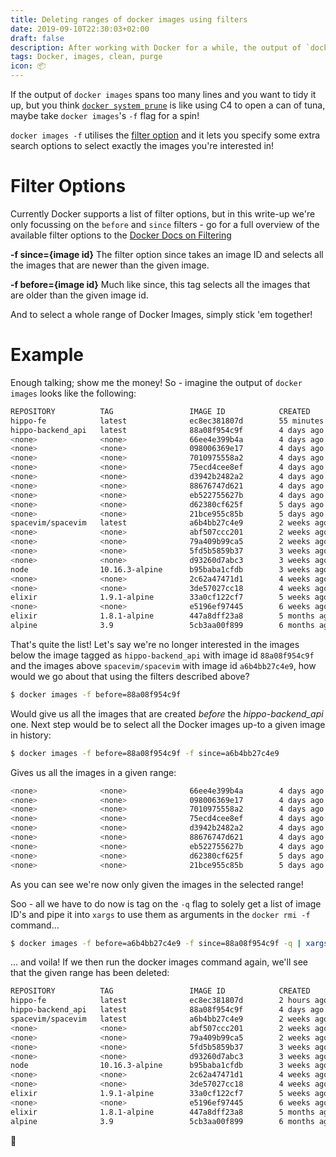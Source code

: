 ```yaml
---
title: Deleting ranges of docker images using filters
date: 2019-09-10T22:30:03+02:00
draft: false
description: After working with Docker for a while, the output of `docker images` most likely spans many, many lines. Here's how to make it clean and tidy again
tags: Docker, images, clean, purge
icon: 📦
---
```


If the output of `docker images` spans too many lines and you want to tidy it up, but you think [`docker system prune`](https://docs.docker.com/engine/reference/commandline/system_prune/) is like using C4 to open a can of tuna, maybe take `docker images`'s `-f` flag for a spin!

`docker images -f` utilises the [filter option](https://docs.docker.com/engine/reference/commandline/images/#filtering) and it lets you specify some extra search options to select exactly the images you're interested in!

# Filter Options

Currently Docker supports a list of filter options, but in this write-up we're only focussing on the `before` and `since` filters - go for a full overview of the available filter options to the [Docker Docs on Filtering](https://docs.docker.com/engine/reference/commandline/images/#filtering)

**-f since={image id}**
The filter option since takes an image ID and selects all the images that are newer than the given image.

**-f before={image id}**
Much like since, this tag selects all the images that are older than the given image id.

And to select a whole range of Docker Images, simply stick 'em together!

# Example

Enough talking; show me the money! So - imagine the output of `docker images` looks like the following:

```bash
REPOSITORY          TAG                 IMAGE ID            CREATED             SIZE
hippo-fe            latest              ec8ec381807d        55 minutes ago      455MB
hippo-backend_api   latest              88a08f954c9f        4 days ago          47.4MB
<none>              <none>              66ee4e399b4a        4 days ago          423MB
<none>              <none>              098006369e17        4 days ago          449MB
<none>              <none>              7010975558a2        4 days ago          449MB
<none>              <none>              75ecd4cee8ef        4 days ago          47.4MB
<none>              <none>              d3942b2482a2        4 days ago          449MB
<none>              <none>              88676747d621        4 days ago          449MB
<none>              <none>              eb522755627b        4 days ago          445MB
<none>              <none>              d62380cf625f        5 days ago          86.3MB
<none>              <none>              21bce955c85b        5 days ago          474MB
spacevim/spacevim   latest              a6b4bb27c4e9        2 weeks ago         1.36GB
<none>              <none>              abf507ccc201        2 weeks ago         106MB
<none>              <none>              79a409b99ca5        2 weeks ago         530MB
<none>              <none>              5fd5b5859b37        3 weeks ago         106MB
<none>              <none>              d93260d7abc3        3 weeks ago         530MB
node                10.16.3-alpine      b95baba1cfdb        3 weeks ago         76.4MB
<none>              <none>              2c62a47471d1        4 weeks ago         106MB
<none>              <none>              3de57027cc18        4 weeks ago         523MB
elixir              1.9.1-alpine        33a0cf122cf7        5 weeks ago         87.6MB
<none>              <none>              e5196ef97445        6 weeks ago         104MB
elixir              1.8.1-alpine        447a8dff23a8        5 months ago        91.1MB
alpine              3.9                 5cb3aa00f899        6 months ago        5.53MB
```

That's quite the list! Let's say we're no longer interested in the images below the image tagged as `hippo-backend_api` with image id `88a08f954c9f` and the images above `spacevim/spacevim` with image id `a6b4bb27c4e9`, how would we go about that using the filters described above?

```bash
$ docker images -f before=88a08f954c9f
```

Would give us all the images that are created _before_ the _hippo-backend_api_ one. Next step would be to select all the Docker images up-to a given image in history:

```bash
$ docker images -f before=88a08f954c9f -f since=a6b4bb27c4e9
```

Gives us all the images in a given range:

```bash
<none>              <none>              66ee4e399b4a        4 days ago          423MB
<none>              <none>              098006369e17        4 days ago          449MB
<none>              <none>              7010975558a2        4 days ago          449MB
<none>              <none>              75ecd4cee8ef        4 days ago          47.4MB
<none>              <none>              d3942b2482a2        4 days ago          449MB
<none>              <none>              88676747d621        4 days ago          449MB
<none>              <none>              eb522755627b        4 days ago          445MB
<none>              <none>              d62380cf625f        5 days ago          86.3MB
<none>              <none>              21bce955c85b        5 days ago          474MB
```

As you can see we're now only given the images in the selected range!

Soo - all we have to do now is tag on the `-q` flag to solely get a list of image ID's and pipe it into `xargs` to use them as arguments in the `docker rmi -f` command...

```bash
$ docker images -f before=a6b4bb27c4e9 -f since=88a08f954c9f -q | xargs docker rmi -f

```

... and voila! If we then run the docker images command again, we'll see that the given range has been deleted:

```bash
REPOSITORY          TAG                 IMAGE ID            CREATED             SIZE
hippo-fe            latest              ec8ec381807d        2 hours ago         455MB
hippo-backend_api   latest              88a08f954c9f        4 days ago          47.4MB
spacevim/spacevim   latest              a6b4bb27c4e9        2 weeks ago         1.36GB
<none>              <none>              abf507ccc201        2 weeks ago         106MB
<none>              <none>              79a409b99ca5        2 weeks ago         530MB
<none>              <none>              5fd5b5859b37        3 weeks ago         106MB
<none>              <none>              d93260d7abc3        3 weeks ago         530MB
node                10.16.3-alpine      b95baba1cfdb        3 weeks ago         76.4MB
<none>              <none>              2c62a47471d1        4 weeks ago         106MB
<none>              <none>              3de57027cc18        4 weeks ago         523MB
elixir              1.9.1-alpine        33a0cf122cf7        5 weeks ago         87.6MB
<none>              <none>              e5196ef97445        6 weeks ago         104MB
elixir              1.8.1-alpine        447a8dff23a8        5 months ago        91.1MB
alpine              3.9                 5cb3aa00f899        6 months ago        5.53MB
```

🙌
